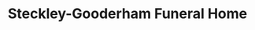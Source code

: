 ---
title: "Steckley-Gooderham Funeral Home"
url: /barrie/steckley-gooderham-funeral-home/
shop: funeral directors
---